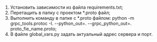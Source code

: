 1. Установить зависимости из файла requirements.txt;
2. Перетащить в папку с проектом *.proto файл;
3. Выполнить команду в папке с *.proto файлом:   python -m grpc_tools.protoc -I. --python_out=. --grpc_python_out=. proto_fie_name.proto;
4. В файле global_vars.py задать актуальный адрес сервера и порт.
